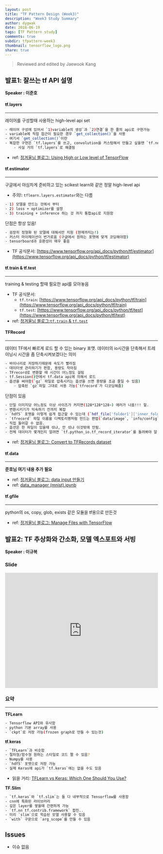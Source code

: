 ```yaml
---
layout: post
title: "TF Pattern Design (Week3)"
description: "Week3 Study Summary"
author: dygwak
date: 2018-06-19
tags: [TF Pattern study]
comments: true
subdir: tfpattern-week3
thumbnail: tensorflow_logo.png
share: true
---
```


> Reviewed and edited by Jaewook Kang


## 발표1: 잘쓰는 tf API 설명

**Speaker : 이준호**

#### tf.layers
---------------------------------------

레이어를 구성할때 사용하는 high-level api set

```bash
- 레이어 구성에 있어서 `1)variable의 생성`과 `2)연결`을 한 줄의 api로 구현가능
- variable에 직접 접근이 필요한 경우 `get_collection()`을 사용
- 여기서 `get_collection()`이란 
- 복잡한 구현은 `tf.layers`를 쓰고, convolution을 커스텀해서 만들고 싶을땐 `tf.nn` 사용
    - 사실 거의 `tf.layers`로 해결됨 
```
- ref: [정겨울님 블로그: Using High or Low level of TensorFlow](https://medium.com/trackin-datalabs/using-high-or-low-level-of-tensorflow-329089763f3c)


#### tf.estimator
---------------------------------------

구글에서 야심차게 준비하고 있는 scikest learn와 같은 정말 high-level api
- 주의!: `tflearn.layers.estimator`와는 다름

```bash
- 1) 모델을 만드는 것에서 부터 
- 2) loss + optimizer를 설정
- 3) training + inference 하는 것 까지 통합api로 지원함
```
단점은 항상 있음!

```bash
- 굉장히 정형화 된 모델에 대해서만 지원 (현재까지는!)
- 커스터 마이제이션이 번거로움 (구글에서 원하는 포맷에 맞게 코딩해야함)
- tensorboard과 호환성이 매우 좋음
``` 
- TF 공식문서: [https://www.tensorflow.org/api_docs/python/tf/estimator](https://www.tensorflow.org/api_docs/python/tf/estimator)


#### tf.train & tf.test
---------------------------------------

training & testing 할때 필요한 api를 모아놓음
- TF 공식문서:
    - `tf.train`: [https://www.tensorflow.org/api_docs/python/tf/train](https://www.tensorflow.org/api_docs/python/tf/train) 
    - `tf.test`: [https://www.tensorflow.org/api_docs/python/tf/test](https://www.tensorflow.org/api_docs/python/tf/test)
- ref: [정겨울님 블로그:`tf.train` & `tf.test`](https://medium.com/trackin-datalabs/tf-train-tf-test-902c85b103e5)


#### TFRecord
---------------------------------------

데이터 TF에서 빠르게 로드 할 수 있는 binary 포맷. 
데이터의 io시간을 단축해서 트레이닝시 시간을 좀 단축시켜보겠다는 의미

```bash
- 바이너리로 저장하기때문에 속도가 빨라짐
- 데이터셋 관리하기가 편함, 용량도 작아짐
- TFrecord로 변환할 때 시간이 어느정도 걸림
- tf.Session()안에서 tf.data api에 의해서 로드
- 옵션을 써야함(`gz` 파일로 압축시키는 옵션을 쓰면 용량을 조금 줄일 수 있음)
    ☞ 압축된 `gz`파일 그대로 사용 가능(`tfrecord`가 디코딩해줌)
```

단점이 있음

```bash
- 단일 이미지당 어느정도 이상 사이즈가 커지면(128*128*128~) 에러가 나옴!!! 헐.
- 변환시키기가 익숙하기 전까지 복잡
- `hdf5` 포멧을 이렇게 쉽게 접근할 수 있는데 (`hdf_file['folder1']['inner_folder']`), `tfrecord`는 이렇게 편하지 않음.
- `tfrecord` 파일 이름을 디렉토리명처럼 만드는 편법(`data/image`, `info/config`...)
- 직접 들어갈 수 없음.
- 옵션은 한 파일이 있을때 섞냐, 안 섞냐 이것밖에 안됨.
- 전체 데이터가 몇개인지 알려면 `tf.python_io.tf_record_iterator`를 돌려봐야 알 수 있음.
```
- ref: [정겨울님 블로그: Convert to TFRecords dataset](https://medium.com/trackin-datalabs/convert-to-tfrecords-dataset-2087b0ffa4f5)


#### tf.data
---------------------------------------

**준호님 여기 내용 추가 필요**
- ref: [정겨울님 블로그: data input 만들기](https://medium.com/trackin-datalabs/data-input-%EB%A7%8C%EB%93%A4%EA%B8%B0-74bb5c1ce52f)<br>
- ref: [data_manager (mnist).ipynb](https://github.com/motlabs/mot-dev/blob/180506_tfdata_jhlee/lab11_tfdata_example/data_manager%20(mnist).ipynb)

#### tf.gfile
---------------------------------------

python의 os, copy, glob, exists 같은 모듈을 tf용으로 만든것
- ref: [정겨울님 블로그: Manage Files with TensorFlow](https://medium.com/trackin-datalabs/manage-files-with-tensorflow-7f31e8fd99d2)



## 발표2: TF 추상화와 간소화, 모델 엑스포트와 서빙

**Speaker : 이규복**
### Slide

<style>
.responsive-wrap iframe{ max-width: 100%;}
</style>
<div class="responsive-wrap">
<!-- this is the embed code provided by Google -->
<iframe src="https://docs.google.com/presentation/d/e/2PACX-1vSEmHKWnIVz56o6csqbEfzmeDk7OngLeNzgp2RBuOYpDsyOSnHK7pGrTXFKEA_vtqXMBrNiOIhe68kE/embed?start=false&loop=false&delayms=3000" frameborder="0" width="720" height="380" allowfullscreen="true" mozallowfullscreen="true" webkitallowfullscreen="true"></iframe>
</div>

### 요약
---------------------------------------

**TFLearn**
```bash
- Tensorflow API와 유사함 
- python 기본 array를 사용 
- `ckpt`로 저장 가능(frozen graph로 만들 수 있는것) 
```

**tf.keras**
```bash
- `TFLearn`과 비슷함 
- 절차형/함수형 원하는 스타일로 코드 짤 수 있음? 
- Numpy를 사용 
- `hdf5` 포멧으로 저장 가능 
- 실제 Keras에 api가 `tf.keras`에는 없을 수도 있음 
```
- 읽을 거리: [TFLearn vs Keras: Which One Should You Use?](https://progur.com/2018/04/tflearn-vs-keras-which-better.html)

**TF.Slim**
```bash
- `tf.keras`와 `tf.slim`는 둘 다 내부적으로 Tensorflow를 사용함 
- cnn에 특화된 라이브러리 
- 깊은 layer를 쌓을때 간편하게 가능 
- `tf.nn tf.contrib.framework` 합친.. 
- 미리 `slim`으로 학습된 모델 사용할 수 있음 
- `with` 구문으로 `arg_scope`를 만들 수 있음 
```

## Issues
- 이슈 없음